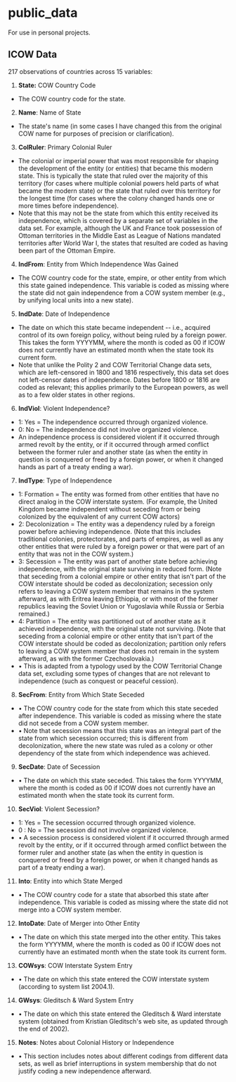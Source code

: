 # public_data

For use in personal projects.

## ICOW Data
217 observations of countries across 15 variables:

1. __State:__ COW Country Code
*  The COW country code for the state.
2. __Name__: Name of State
*  The state's name (in some cases I have changed this from the original COW name for purposes of precision or clarification).
3. __ColRuler__: Primary Colonial Ruler
*  The colonial or imperial power that was most responsible for shaping the development of the entity (or entities) that became this modern state. This is typically the state that ruled over the majority of this territory (for cases where multiple colonial powers held parts of what became the modern state) or the state that ruled over this territory for the longest time (for cases where the colony changed hands one or more times before independence).
*  Note that this may not be the state from which this entity received its independence, which is covered by a separate set of variables in the data set. For example, although the UK and France took possession of Ottoman territories in the Middle East as League of Nations mandated territories after World War I, the states that resulted are coded as having been part of the Ottoman Empire.
4. __IndFrom__: Entity from Which Independence Was Gained
* The COW country code for the state, empire, or other entity from which this state gained independence. This variable is coded as missing where the state did not gain independence from a COW system member (e.g., by unifying local units into a new state).
5. __IndDate__: Date of Independence
* The date on which this state became independent -- i.e., acquired control of its own foreign policy, without being ruled by a foreign power. This takes the form YYYYMM, where the month is coded as 00 if ICOW does not currently have an estimated month when the state took its current form.
* Note that unlike the Polity 2 and COW Territorial Change data sets, which are left-censored in 1800 and 1816 respectively, this data set does not left-censor dates of independence. Dates before 1800 or 1816 are coded as relevant; this applies primarily to the European powers, as well as to a few older states in other regions.
6. __IndViol__: Violent Independence?
* 1: Yes = The independence occurred through organized violence.
* 0: No = The independence did not involve organized violence.
* An independence process is considered violent if it occurred through armed revolt by the entity, or if it occurred through armed conflict between the former ruler and another state (as when the entity in question is conquered or freed by a foreign power, or when it changed hands as part of a treaty ending a war).
7. __IndType__: Type of Independence
* 1: Formation = The entity was formed from other entities that have no direct analog in the COW interstate system. (For example, the United Kingdom became independent without seceding from or being colonized by the equivalent of any current COW actors)
* 2: Decolonization = The entity was a dependency ruled by a foreign power before achieving independence. (Note that this includes traditional colonies, protectorates, and parts of empires, as well as any other entities that were ruled by a foreign power or that were part of an entity that was not in the COW system.)
* 3: Secession = The entity was part of another state before achieving independence, with the original state surviving in reduced form. (Note that seceding from a colonial empire or other entity that isn't part of the COW interstate should be coded as decolonization; secession only refers to leaving a COW system member that remains in the system afterward, as with Eritrea leaving Ethiopia, or with most of the former republics leaving the Soviet Union or Yugoslavia while Russia or Serbia remained.)
* 4: Partition = The entity was partitioned out of another state as it achieved independence, with the original state not surviving. (Note that seceding from a colonial empire or other entity that isn't part of the COW interstate should be coded as decolonization; partition only refers to leaving a COW system member that does not remain in the system afterward, as with the former Czechoslovakia.)
* • This is adapted from a typology used by the COW Territorial Change data set, excluding some types of changes that are not relevant to independence (such as conquest or peaceful cession).
8. __SecFrom__: Entity from Which State Seceded
* • The COW country code for the state from which this state seceded after independence. This variable is coded as missing where the state did not secede from a COW system member.
* • Note that secession means that this state was an integral part of the state from which secession occurred; this is different from decolonization, where the new state was ruled as a colony or other dependency of the state from which independence was achieved.
9. __SecDate__: Date of Secession
* • The date on which this state seceded. This takes the form YYYYMM, where the month is coded as 00 if ICOW does not currently have an estimated month when the state took its current form.
10. __SecViol__: Violent Secession?
* 1: Yes = The secession occurred through organized violence.
* 0 : No = The secession did not involve organized violence.
* • A secession process is considered violent if it occurred through armed revolt by the entity, or if it occurred through armed conflict between the former ruler and another state (as when the entity in question is conquered or freed by a foreign power, or when it changed hands as part of a treaty ending a war).
11. __Into__: Entity into which State Merged
* • The COW country code for a state that absorbed this state after independence. This variable is coded as missing where the state did not merge into a COW system member.
12. __IntoDate__: Date of Merger into Other Entity
* • The date on which this state merged into the other entity. This takes the form YYYYMM, where the month is coded as 00 if ICOW does not currently have an estimated month when the state took its current form.
13. __COWsys__: COW Interstate System Entry
* • The date on which this state entered the COW interstate system (according to system list 2004.1).
14. __GWsys__: Gleditsch & Ward System Entry
* • The date on which this state entered the Gleditsch & Ward interstate system (obtained from Kristian Gleditsch's web site, as updated through the end of 2002).
15. __Notes__: Notes about Colonial History or Independence
* • This section includes notes about different codings from different data sets, as well as brief interruptions in system membership that do not justify coding a new independence afterward.

